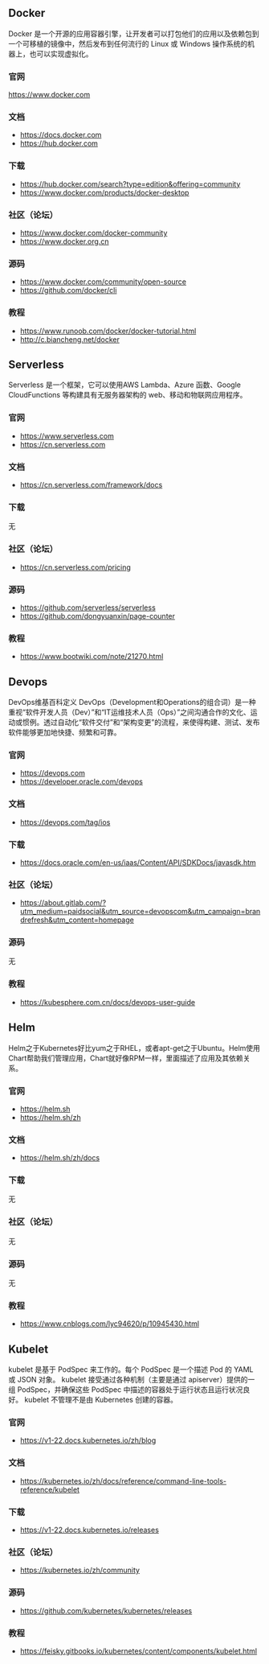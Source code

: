 ## Docker

Docker 是一个开源的应用容器引擎，让开发者可以打包他们的应用以及依赖包到一个可移植的镜像中，然后发布到任何流行的 Linux 或 Windows 操作系统的机器上，也可以实现虚拟化。

### 官网
https://www.docker.com

### 文档
- https://docs.docker.com
- https://hub.docker.com

### 下载
- https://hub.docker.com/search?type=edition&offering=community
- https://www.docker.com/products/docker-desktop

### 社区（论坛）
- https://www.docker.com/docker-community
- https://www.docker.org.cn

### 源码
- https://www.docker.com/community/open-source
- https://github.com/docker/cli

### 教程
- https://www.runoob.com/docker/docker-tutorial.html
- http://c.biancheng.net/docker


## Serverless

Serverless 是一个框架，它可以使用AWS Lambda、Azure 函数、Google CloudFunctions 等构建具有无服务器架构的 web、移动和物联网应用程序。

### 官网
- https://www.serverless.com
- https://cn.serverless.com

### 文档
- https://cn.serverless.com/framework/docs

### 下载
无

### 社区（论坛）
- https://cn.serverless.com/pricing

### 源码
- https://github.com/serverless/serverless
- https://github.com/dongyuanxin/page-counter

### 教程
- https://www.bootwiki.com/note/21270.html


## Devops

DevOps维基百科定义 DevOps（Development和Operations的组合词）是一种重视“软件开发人员（Dev）”和“IT运维技术人员（Ops）”之间沟通合作的文化、运动或惯例。透过自动化“软件交付”和“架构变更”的流程，来使得构建、测试、发布软件能够更加地快捷、频繁和可靠。

### 官网
- https://devops.com
- https://developer.oracle.com/devops

### 文档
- https://devops.com/tag/ios

### 下载
- https://docs.oracle.com/en-us/iaas/Content/API/SDKDocs/javasdk.htm

### 社区（论坛）
- https://about.gitlab.com/?utm_medium=paidsocial&utm_source=devopscom&utm_campaign=brandrefresh&utm_content=homepage

### 源码
无

### 教程
- https://kubesphere.com.cn/docs/devops-user-guide


## Helm

Helm之于Kubernetes好比yum之于RHEL，或者apt-get之于Ubuntu。Helm使用Chart帮助我们管理应用，Chart就好像RPM一样，里面描述了应用及其依赖关系。

### 官网
- https://helm.sh
- https://helm.sh/zh

### 文档
-  https://helm.sh/zh/docs

### 下载
无

### 社区（论坛）
无

### 源码
无

### 教程
- https://www.cnblogs.com/lyc94620/p/10945430.html


## Kubelet

kubelet 是基于 PodSpec 来工作的。每个 PodSpec 是一个描述 Pod 的 YAML 或 JSON 对象。 kubelet 接受通过各种机制（主要是通过 apiserver）提供的一组 PodSpec，并确保这些 PodSpec 中描述的容器处于运行状态且运行状况良好。 kubelet 不管理不是由 Kubernetes 创建的容器。

### 官网
- https://v1-22.docs.kubernetes.io/zh/blog

### 文档
-  https://kubernetes.io/zh/docs/reference/command-line-tools-reference/kubelet

### 下载
- https://v1-22.docs.kubernetes.io/releases

### 社区（论坛）
- https://kubernetes.io/zh/community

### 源码
- https://github.com/kubernetes/kubernetes/releases

### 教程
- https://feisky.gitbooks.io/kubernetes/content/components/kubelet.html

